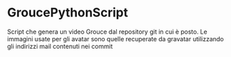 # GroucePythonScript

Script che genera un video Grouce dal repository git in cui è posto.
Le immagini usate per gli avatar sono quelle recuperate da gravatar utilizzando gli indirizzi mail contenuti nei commit
